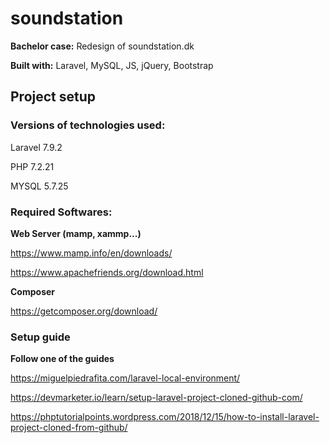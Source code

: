 # soundstation
**Bachelor case:** Redesign of soundstation.dk

**Built with:** Laravel, MySQL, JS, jQuery, Bootstrap

## Project setup

### Versions of technologies used:
Laravel 7.9.2

PHP 7.2.21

MYSQL 5.7.25

### Required Softwares:
**Web Server (mamp, xammp...)**

https://www.mamp.info/en/downloads/

https://www.apachefriends.org/download.html

**Composer**

https://getcomposer.org/download/


### Setup guide
**Follow one of the guides**

https://miguelpiedrafita.com/laravel-local-environment/

https://devmarketer.io/learn/setup-laravel-project-cloned-github-com/

https://phptutorialpoints.wordpress.com/2018/12/15/how-to-install-laravel-project-cloned-from-github/

